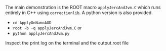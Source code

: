 The main demonstration is the ROOT macro `applyJercAndJvm.C` which runs entirely in C++ using `correctionlib`. A python version is also provided.
* `cd ApplyOnNanoAOD`
* `root -b -q applyJercAndJvm.C`
or
* `python applyJercAndJvm.py`

Inspect the print log on the terminal and the output.root file

